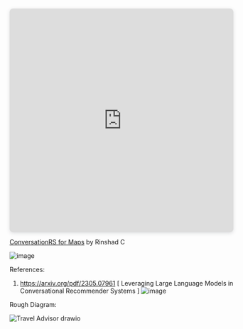 <div style="position: relative; width: 100%; height: 0; padding-top: 100.0000%;
 padding-bottom: 0; box-shadow: 0 2px 8px 0 rgba(63,69,81,0.16); margin-top: 1.6em; margin-bottom: 0.9em; overflow: hidden;
 border-radius: 8px; will-change: transform;">
  <iframe loading="lazy" style="position: absolute; width: 100%; height: 100%; top: 0; left: 0; border: none; padding: 0;margin: 0;"
    src="https:&#x2F;&#x2F;www.canva.com&#x2F;design&#x2F;DAGKfcE1Vz4&#x2F;ZTIGV4r-kW5Pvcuko75guQ&#x2F;view?embed" allowfullscreen="allowfullscreen" allow="fullscreen">
  </iframe>
</div>
<a href="https:&#x2F;&#x2F;www.canva.com&#x2F;design&#x2F;DAGKfcE1Vz4&#x2F;ZTIGV4r-kW5Pvcuko75guQ&#x2F;view?utm_content=DAGKfcE1Vz4&amp;utm_campaign=designshare&amp;utm_medium=embeds&amp;utm_source=link" target="_blank" rel="noopener">ConversationRS for Maps</a> by Rinshad C





![image](https://github.com/tinkvu/ConversationalRecommenderSystemForMaps/assets/101931172/524d3a9f-53e6-495b-97c7-f16bcb8a338c)


References:

1. https://arxiv.org/pdf/2305.07961 [ Leveraging Large Language Models in Conversational Recommender Systems ]
![image](https://github.com/tinkvu/TravelRecommenderUsingLLM/assets/101931172/73804ddb-a0ec-410a-a557-43e0faa90567)



Rough Diagram:

![Travel Advisor drawio](https://github.com/tinkvu/TravelRecommenderUsingLLM/assets/101931172/7a08c6d9-3c0a-4549-8e36-4956fc2581cc)
